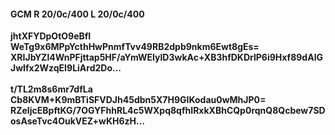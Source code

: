 #### GCM R 20/0c/400 L 20/0c/400
**jhtXFYDpOtO9eBfI**<br/>**WeTg9x6MPpYcthHwPnmfTvv49RB2dpb9nkm6Ewt8gEs=**<br/>**XRIJbYZl4WnPFjttap5HF/aYmWEIylD3wkAc+XB3hfDKDrlP6i9Hxf89dAlGJwIfx2WzqEI9LiArd2Do...**<br/><br/>
**t/TL2m8s6mr7dfLa**<br/>**Cb8KVM+K9mBTiSFVDJh45dbn5X7H9GIKodau0wMhJP0=**<br/>**RZeIjcEBpftKG/7OGYFhhRL4c5WXpq8qfhIRxkXBhCQp0rqnQ8Qcbew7SDosAseTvc4OukVEZ+wKH6zH...**